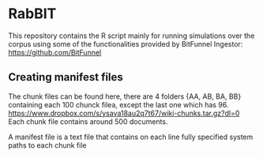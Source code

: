 # RabBIT

This repository contains the R script mainly for running simulations over the corpus using some of the functionalities provided by BitFunnel Ingestor: https://github.com/BitFunnel

## Creating manifest files

The chunk files can be found here, there are 4 folders {AA, AB, BA, BB} containing each 100 chunck filea, except the last one which has 96. 
https://www.dropbox.com/s/ysava18au2q7t67/wiki-chunks.tar.gz?dl=0
Each chunk file contains around 500 documents.

A manifest file is a text file that contains on each line fully specified system paths to each chunk file

